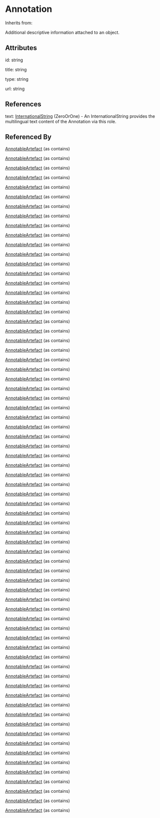 
# Annotation

Inherits from: [](..//.md)



Additional descriptive information attached to an object.

## Attributes

id: string

title: string

type: string

url: string



## References

text: [InternationalString](InternationalString.md) (ZeroOrOne) - An InternationalString provides the multilingual text content of the Annotation via this role.



## Referenced By

[AnnotableArtefact](AnnotableArtefact.md) (as contains)

[AnnotableArtefact](AnnotableArtefact.md) (as contains)

[AnnotableArtefact](AnnotableArtefact.md) (as contains)

[AnnotableArtefact](AnnotableArtefact.md) (as contains)

[AnnotableArtefact](AnnotableArtefact.md) (as contains)

[AnnotableArtefact](AnnotableArtefact.md) (as contains)

[AnnotableArtefact](AnnotableArtefact.md) (as contains)

[AnnotableArtefact](AnnotableArtefact.md) (as contains)

[AnnotableArtefact](AnnotableArtefact.md) (as contains)

[AnnotableArtefact](AnnotableArtefact.md) (as contains)

[AnnotableArtefact](AnnotableArtefact.md) (as contains)

[AnnotableArtefact](AnnotableArtefact.md) (as contains)

[AnnotableArtefact](AnnotableArtefact.md) (as contains)

[AnnotableArtefact](AnnotableArtefact.md) (as contains)

[AnnotableArtefact](AnnotableArtefact.md) (as contains)

[AnnotableArtefact](AnnotableArtefact.md) (as contains)

[AnnotableArtefact](AnnotableArtefact.md) (as contains)

[AnnotableArtefact](AnnotableArtefact.md) (as contains)

[AnnotableArtefact](AnnotableArtefact.md) (as contains)

[AnnotableArtefact](AnnotableArtefact.md) (as contains)

[AnnotableArtefact](AnnotableArtefact.md) (as contains)

[AnnotableArtefact](AnnotableArtefact.md) (as contains)

[AnnotableArtefact](AnnotableArtefact.md) (as contains)

[AnnotableArtefact](AnnotableArtefact.md) (as contains)

[AnnotableArtefact](AnnotableArtefact.md) (as contains)

[AnnotableArtefact](AnnotableArtefact.md) (as contains)

[AnnotableArtefact](AnnotableArtefact.md) (as contains)

[AnnotableArtefact](AnnotableArtefact.md) (as contains)

[AnnotableArtefact](AnnotableArtefact.md) (as contains)

[AnnotableArtefact](AnnotableArtefact.md) (as contains)

[AnnotableArtefact](AnnotableArtefact.md) (as contains)

[AnnotableArtefact](AnnotableArtefact.md) (as contains)

[AnnotableArtefact](AnnotableArtefact.md) (as contains)

[AnnotableArtefact](AnnotableArtefact.md) (as contains)

[AnnotableArtefact](AnnotableArtefact.md) (as contains)

[AnnotableArtefact](AnnotableArtefact.md) (as contains)

[AnnotableArtefact](AnnotableArtefact.md) (as contains)

[AnnotableArtefact](AnnotableArtefact.md) (as contains)

[AnnotableArtefact](AnnotableArtefact.md) (as contains)

[AnnotableArtefact](AnnotableArtefact.md) (as contains)

[AnnotableArtefact](AnnotableArtefact.md) (as contains)

[AnnotableArtefact](AnnotableArtefact.md) (as contains)

[AnnotableArtefact](AnnotableArtefact.md) (as contains)

[AnnotableArtefact](AnnotableArtefact.md) (as contains)

[AnnotableArtefact](AnnotableArtefact.md) (as contains)

[AnnotableArtefact](AnnotableArtefact.md) (as contains)

[AnnotableArtefact](AnnotableArtefact.md) (as contains)

[AnnotableArtefact](AnnotableArtefact.md) (as contains)

[AnnotableArtefact](AnnotableArtefact.md) (as contains)

[AnnotableArtefact](AnnotableArtefact.md) (as contains)

[AnnotableArtefact](AnnotableArtefact.md) (as contains)

[AnnotableArtefact](AnnotableArtefact.md) (as contains)

[AnnotableArtefact](AnnotableArtefact.md) (as contains)

[AnnotableArtefact](AnnotableArtefact.md) (as contains)

[AnnotableArtefact](AnnotableArtefact.md) (as contains)

[AnnotableArtefact](AnnotableArtefact.md) (as contains)

[AnnotableArtefact](AnnotableArtefact.md) (as contains)

[AnnotableArtefact](AnnotableArtefact.md) (as contains)

[AnnotableArtefact](AnnotableArtefact.md) (as contains)

[AnnotableArtefact](AnnotableArtefact.md) (as contains)

[AnnotableArtefact](AnnotableArtefact.md) (as contains)

[AnnotableArtefact](AnnotableArtefact.md) (as contains)

[AnnotableArtefact](AnnotableArtefact.md) (as contains)

[AnnotableArtefact](AnnotableArtefact.md) (as contains)

[AnnotableArtefact](AnnotableArtefact.md) (as contains)

[AnnotableArtefact](AnnotableArtefact.md) (as contains)

[AnnotableArtefact](AnnotableArtefact.md) (as contains)

[AnnotableArtefact](AnnotableArtefact.md) (as contains)

[AnnotableArtefact](AnnotableArtefact.md) (as contains)

[AnnotableArtefact](AnnotableArtefact.md) (as contains)


